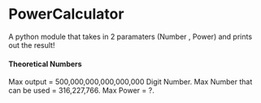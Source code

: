 # PowerCalculator
A python module that takes in 2 paramaters (Number , Power) and prints out the result!

#### Theoretical Numbers
Max output = 500,000,000,000,000,000 Digit Number.
Max Number that can be used = 316,227,766.
Max Power = ?.

